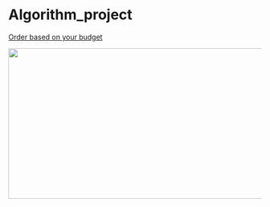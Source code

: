 # Algorithm_project


  [Order based on your budget](https://drive.google.com/file/d/1HYaoZMpZ1fG5XViUDuIx7jRNaJncGt7R/view?usp=sharing)
  
<img src="https://media.giphy.com/media/WtO6Nt9QvFQJ7Ct9AG/giphy.gif" width="600" height="300"/>
